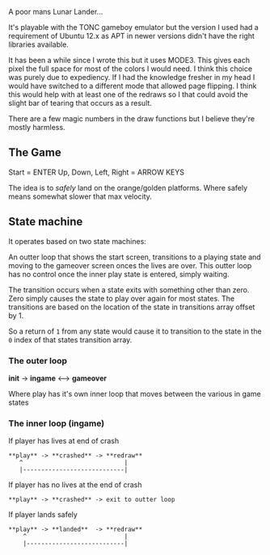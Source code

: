 A poor mans Lunar Lander...

It's playable with the TONC gameboy emulator but the version I used had a 
requirement of Ubuntu 12.x as APT in newer versions didn't have the right 
libraries available.

It has been a while since I wrote this but it uses MODE3.  This gives each 
pixel the full space for most of the colors I would need.  I think this choice 
was purely due to expediency.  If I had the knowledge fresher in my head I 
would have switched to a different mode that allowed page flipping.  I 
think this would help with at least one of the redraws so I that could avoid 
the slight bar of tearing that occurs as a result.

There are a few magic numbers in the draw functions but I believe they're 
mostly harmless.

## The Game

Start = ENTER
Up, Down, Left, Right = ARROW KEYS

The idea is to _safely_ land on the orange/golden platforms.  Where safely 
means somewhat slower that max velocity.

## State machine

It operates based on two state machines:

An outter loop that shows the start screen, transitions to a playing state and 
moving to the gameover screen onces the lives are over.  This outter loop has 
no control once the inner play state is entered, simply waiting.

The transition occurs when a state exits with something other than zero. Zero 
simply causes the state to play over again for most states.  The transitions 
are based on the location of the state in transitions array offset by 1.

So a return of `1` from any state would cause it to transition to the state in 
the `0` index of that states transition array.

### The outer loop

**init** -> **ingame** <--> **gameover**

Where play has it's own inner loop that moves between the various in game 
states

### The inner loop (ingame)

If player has lives at end of crash

```
**play** -> **crashed** -> **redraw**
   ^                            |
   |----------------------------|
```

If player has no lives at the end of crash
```
**play** -> **crashed** -> exit to outter loop
```
If player lands safely
```
**play** -> **landed**  -> **redraw**
    ^                           |
    |---------------------------|
```
